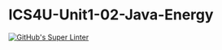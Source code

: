 # ICS4U-Unit1-02-Java-Energy
[![GitHub's Super Linter](https://github.com/Malcolm-Tompkins/ICS4U-Unit1-02-Java-Energy/workflows/GitHub's%20Super%20Linter/badge.svg)](https://github.com/Malcolm-Tompkins/ICS4U-Unit1-02-Java-Energy/actions)
